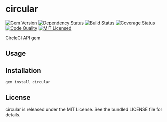 circular
=========

[![Gem Version](https://img.shields.io/gem/v/circular.svg)](https://rubygems.org/gems/circular)
[![Dependency Status](https://img.shields.io/gemnasium/akerl/circular.svg)](https://gemnasium.com/akerl/circular)
[![Build Status](https://img.shields.io/circleci/project/akerl/circular/master.svg)](https://circleci.com/gh/akerl/circular)
[![Coverage Status](https://img.shields.io/codecov/c/github/akerl/circular.svg)](https://codecov.io/github/akerl/circular)
[![Code Quality](https://img.shields.io/codacy/c4e71c44d9d9498dbebe4ea1db979f59.svg)](https://www.codacy.com/app/akerl/circular)
[![MIT Licensed](https://img.shields.io/badge/license-MIT-green.svg)](https://tldrlegal.com/license/mit-license)

CircleCI API gem

## Usage

## Installation

    gem install circular

## License

circular is released under the MIT License. See the bundled LICENSE file for details.

